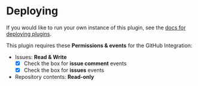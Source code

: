 # Deploying

If you would like to run your own instance of this plugin, see the [docs for deploying plugins](https://github.com/octotask/octotask/blob/master/docs/deployment.md).

This plugin requires these **Permissions & events** for the GitHub Integration:

- Issues: **Read & Write**
   - [x] Check the box for **issue comment** events
   - [x] Check the box for **issues** events
- Repository contents: **Read-only**
